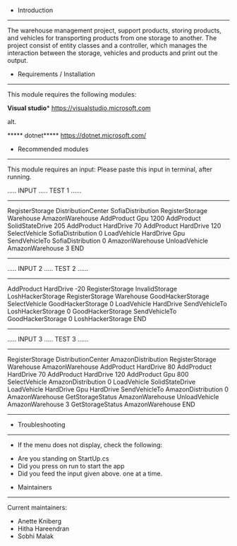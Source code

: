 


* Introduction
------------
The warehouse management project, support products, storing products, 
and vehicles for transporting products from one storage to another. 
The project consist of entity classes and a controller,
which manages the interaction between the storage, vehicles and products 
and print out the output.





* Requirements / Installation
------------

This module requires the following modules:

****Visual studio***** https://visualstudio.microsoft.com  
  
alt. 

***** dotnet***** https://dotnet.microsoft.com/



* Recommended modules
 ---------------------

This module requires an input:
Please paste this input in terminal, after running.

..... INPUT ..... TEST 1 ......
****************************************************
RegisterStorage DistributionCenter SofiaDistribution
RegisterStorage Warehouse AmazonWarehouse
AddProduct Gpu 1200
AddProduct SolidStateDrive 205
AddProduct HardDrive 70
AddProduct HardDrive 120
SelectVehicle SofiaDistribution 0
LoadVehicle HardDrive Gpu
SendVehicleTo SofiaDistribution 0 AmazonWarehouse
UnloadVehicle AmazonWarehouse 3
END
*****************************************************
..... INPUT 2 ..... TEST 2 ......
****************************************************
AddProduct HardDrive -20
RegisterStorage InvalidStorage LoshHackerStorage
RegisterStorage Warehouse GoodHackerStorage
SelectVehicle GoodHackerStorage 0
LoadVehicle HardDrive
SendVehicleTo LoshHackerStorage 0 GoodHackerStorage
SendVehicleTo GoodHackerStorage 0 LoshHackerStorage
END
*****************************************************

..... INPUT 3 ..... TEST 3 ......
****************************************************
RegisterStorage DistributionCenter AmazonDistribution
RegisterStorage Warehouse AmazonWarehouse
AddProduct HardDrive 80
AddProduct HardDrive 70
AddProduct HardDrive 120
AddProduct Gpu 800
SelectVehicle AmazonDistribution 0
LoadVehicle SolidStateDrive
LoadVehicle HardDrive Gpu HardDrive
SendVehicleTo AmazonDistribution 0 AmazonWarehouse
GetStorageStatus AmazonWarehouse
UnloadVehicle AmazonWarehouse 3
GetStorageStatus AmazonWarehouse
END
*****************************************************
 


 * Troubleshooting
-------------------
* If the menu does not display, check the following:

- Are you standing on StartUp.cs
- Did you press on run to start the app
- Did you feed the input given above. one at a time.


 * Maintainers
----------------
Current maintainers:

 * Anette Kniberg
 * Hitha Hareendran
 * Sobhi Malak
